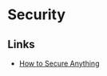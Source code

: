 # Security

## Links

- [How to Secure Anything](https://github.com/veeral-patel/how-to-secure-anything)
